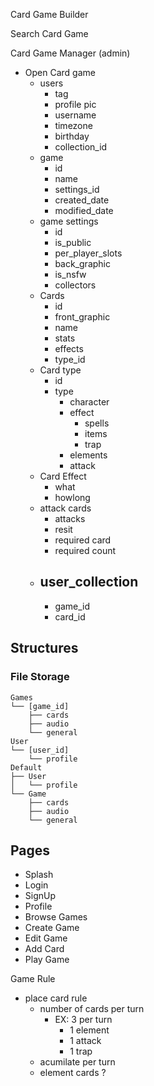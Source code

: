 Card Game Builder

Search Card Game

Card Game Manager (admin)

- Open Card game 
    - users
      - tag
      - profile pic
      - username
      - timezone
      - birthday
      - collection_id
    - game
      - id
      - name
      - settings_id
      - created_date
      - modified_date
    - game settings
      - id
      - is_public
      - per_player_slots
      - back_graphic
      - is_nsfw
      - collectors
    - Cards
      - id
      - front_graphic
      - name
      - stats
      - effects
      - type_id
    - Card type
      - id
      - type
        - character
        - effect
          - spells
          - items
          - trap
        - elements
        - attack
    - Card Effect
      - what
      - howlong
    - attack cards
      - attacks 
      - resit 
      - required card
      - required count 
    - user_collection
      - 
      - game_id
      - card_id

## Structures
### File Storage
```
Games
└── [game_id]
    ├── cards
    ├── audio
    └── general
User
└── [user_id]
    └── profile
Default
├── User
│   └── profile
└── Game
    ├── cards
    ├── audio
    └── general
```

## Pages
- Splash
- Login
- SignUp 
- Profile
- Browse Games
- Create Game
- Edit Game
- Add Card
- Play Game


Game Rule
- place card rule 
    - number of cards per turn
      - EX: 3 per turn
        - 1 element
        - 1 attack
        - 1 trap
    - acumilate per turn
    - element cards ?